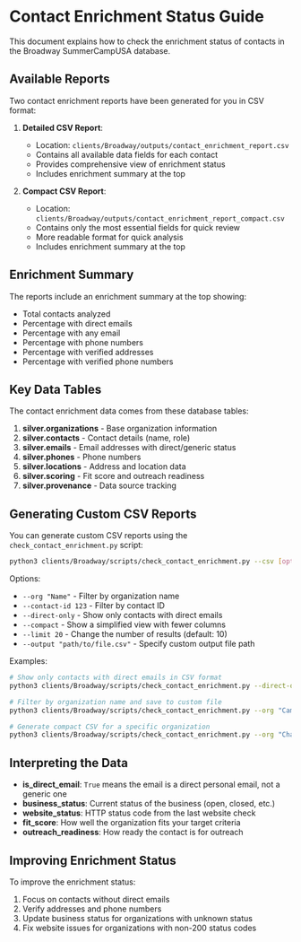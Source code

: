 # Contact Enrichment Status Guide

This document explains how to check the enrichment status of contacts in the Broadway SummerCampUSA database.

## Available Reports

Two contact enrichment reports have been generated for you in CSV format:

1. **Detailed CSV Report**: 
   - Location: `clients/Broadway/outputs/contact_enrichment_report.csv`
   - Contains all available data fields for each contact
   - Provides comprehensive view of enrichment status
   - Includes enrichment summary at the top

2. **Compact CSV Report**:
   - Location: `clients/Broadway/outputs/contact_enrichment_report_compact.csv`
   - Contains only the most essential fields for quick review
   - More readable format for quick analysis
   - Includes enrichment summary at the top

## Enrichment Summary

The reports include an enrichment summary at the top showing:
- Total contacts analyzed
- Percentage with direct emails
- Percentage with any email
- Percentage with phone numbers
- Percentage with verified addresses
- Percentage with verified phone numbers

## Key Data Tables

The contact enrichment data comes from these database tables:

1. **silver.organizations** - Base organization information
2. **silver.contacts** - Contact details (name, role)
3. **silver.emails** - Email addresses with direct/generic status
4. **silver.phones** - Phone numbers
5. **silver.locations** - Address and location data
6. **silver.scoring** - Fit score and outreach readiness
7. **silver.provenance** - Data source tracking

## Generating Custom CSV Reports

You can generate custom CSV reports using the `check_contact_enrichment.py` script:

```bash
python3 clients/Broadway/scripts/check_contact_enrichment.py --csv [options]
```

Options:
- `--org "Name"` - Filter by organization name
- `--contact-id 123` - Filter by contact ID
- `--direct-only` - Show only contacts with direct emails
- `--compact` - Show a simplified view with fewer columns
- `--limit 20` - Change the number of results (default: 10)
- `--output "path/to/file.csv"` - Specify custom output file path

Examples:
```bash
# Show only contacts with direct emails in CSV format
python3 clients/Broadway/scripts/check_contact_enrichment.py --direct-only --csv

# Filter by organization name and save to custom file
python3 clients/Broadway/scripts/check_contact_enrichment.py --org "Camp" --csv --output "my_report.csv"

# Generate compact CSV for a specific organization
python3 clients/Broadway/scripts/check_contact_enrichment.py --org "Chateaugay" --compact --csv
```

## Interpreting the Data

- **is_direct_email**: `True` means the email is a direct personal email, not a generic one
- **business_status**: Current status of the business (open, closed, etc.)
- **website_status**: HTTP status code from the last website check
- **fit_score**: How well the organization fits your target criteria
- **outreach_readiness**: How ready the contact is for outreach

## Improving Enrichment Status

To improve the enrichment status:
1. Focus on contacts without direct emails
2. Verify addresses and phone numbers
3. Update business status for organizations with unknown status
4. Fix website issues for organizations with non-200 status codes